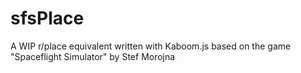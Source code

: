 # sfsPlace
A WIP r/place equivalent written with Kaboom.js based on the game "Spaceflight Simulator" by Stef Morojna
